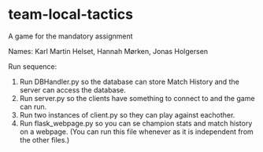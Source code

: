 # team-local-tactics
A game for the mandatory assignment

Names: Karl Martin Helset, Hannah Mørken, Jonas Holgersen

Run sequence:
1. Run DBHandler.py so the database can store Match History and the server can access the database.
2. Run server.py so the clients have something to connect to and the game can run.
3. Run two instances of client.py so they can play against eachother.
4. Run flask_webpage.py so you can se champion stats and match history on a webpage. (You can run this file whenever as it is independent from the other files.)